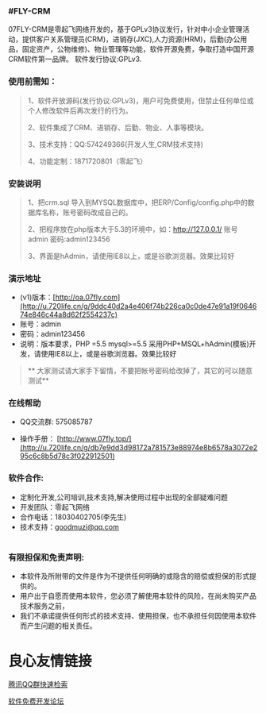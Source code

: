 ###  **#FLY-CRM** 


07FLY-CRM是零起飞网络开发的，基于GPLv3协议发行，针对中小企业管理活动，提供客户关系管理员(CRM)，进销存(JXC),人力资源(HRM)，后勤(办公用品，固定资产，公物维修)、物业管理等功能，软件开源免费，争取打造中国开源CRM软件第一品牌。
软件发行协议:GPLv3. 

### 使用前需知：




> 1、软件开放源码(发行协议:GPLv3)，用户可免费使用，但禁止任何单位或个人修改软件后再次发行的行为。
> 
> 2、软件集成了CRM、进销存、后勤、物业、人事等模块。
> 
> 3、技术支持：QQ:574249366(开发人生,CRM技术支持)
> 
> 4、功能定制：1871720801（零起飞）


### 安装说明




> 1、把crm.sql 导入到MYSQL数据库中，把ERP/Config/config.php中的数据库名称，账号密码改成自己的。
> 
> 2、把程序放在php版本大于5.3的环境中，如：http://127.0.0.1/  账号 admin 密码:admin123456
> 
> 3、界面是hAdmin，请使用IE8以上，或是谷歌浏览器。效果比较好


### 演示地址




- (v1)版本：[http://oa.07fly.com](http://u.720life.cn/g/9ddc40d2a4e406f74b226ca0c0de47e91a19f064674e846c44a8d62f2554237c) 
- 账号：admin
- 密码：admin123456
- 说明：版本要求，PHP =5.5 mysql>=5.5  采用PHP+MSQL+hAdmin(模板)开发，请使用IE8以上，或是谷歌浏览器。效果比较好




>  ** 大家测试请大家手下留情，不要把帐号密码给改掉了，其它的可以随意测试** 


### 在线帮助



-  QQ交流群: 575085787

-  操作手册：  [http://www.07fly.top/](http://u.720life.cn/g/db7e9dd3d98172a781573e88974e8b6578a3072e295c6c8b5d78c3f022912501) 





### 软件合作:


- 定制化开发,公司培训,技术支持,解决使用过程中出现的全部疑难问题
- 开发团队：零起飞网络
- 合作电话：18030402705(李先生)
- 技术支持：goodmuzi@qq.com


#

### 有限担保和免责声明:



- 本软件及所附带的文件是作为不提供任何明确的或隐含的赔偿或担保的形式提供的。
- 用户出于自愿而使用本软件，您必须了解使用本软件的风险，在尚未购买产品技术服务之前， 
- 我们不承诺提供任何形式的技术支持、使用担保，也不承担任何因使用本软件而产生问题的相关责任。



 # 良心友情链接

[腾讯QQ群快速检索](http://u.720life.cn/s/8cf73f7c)

[软件免费开发论坛](http://u.720life.cn/s/bbb01dc0)